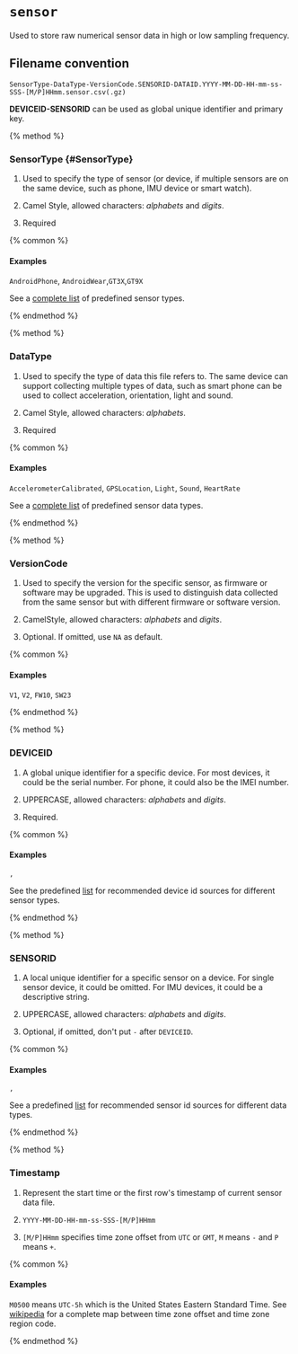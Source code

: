 # `sensor`

Used to store raw numerical sensor data in high or low sampling frequency.

## Filename convention

    SensorType-DataType-VersionCode.SENSORID-DATAID.YYYY-MM-DD-HH-mm-ss-SSS-[M/P]HHmm.sensor.csv(.gz)

**DEVICEID-SENSORID** can be used as global unique identifier and primary key.

{% method %}

### SensorType {#SensorType}

1. Used to specify the type of sensor (or device, if multiple sensors are on the same device, such as phone, IMU device or smart watch).

2. Camel Style, allowed characters: *alphabets* and *digits*.

3. Required

{% common %} 

#### Examples
`AndroidPhone`, `AndroidWear`,`GT3X`,`GT9X`

See a [complete list](#) of predefined sensor types.

{% endmethod %}

{% method %}

### DataType

1. Used to specify the type of data this file refers to. The same device can support collecting multiple types of data, such as smart phone can be used to collect acceleration, orientation, light and sound.

2. Camel Style, allowed characters: *alphabets*.

3. Required

{% common %}
#### Examples
`AccelerometerCalibrated`, `GPSLocation`, `Light`, `Sound`, `HeartRate`

See a [complete list](#) of predefined sensor data types.

{% endmethod %}

{% method %}

### VersionCode

1. Used to specify the version for the specific sensor, as firmware or software may be upgraded. This is used to distinguish data collected from the same sensor but with different firmware or software version.

2. CamelStyle, allowed characters: *alphabets* and *digits*.

3. Optional. If omitted, use `NA` as default.

{% common %}
#### Examples
`V1`, `V2`, `FW10`, `SW23`

{% endmethod %}

{% method %}

### DEVICEID

1. A global unique identifier for a specific device. For most devices, it could be the serial number. For phone, it could also be the IMEI number.

2. UPPERCASE, allowed characters: *alphabets* and *digits*.

3. Required.

{% common %}
#### Examples
``, ``

See the predefined [list](#) for recommended device id sources for different sensor types.

{% endmethod %}

{% method %}
### SENSORID

1. A local unique identifier for a specific sensor on a device. For single sensor device, it could be omitted. For IMU devices, it could be a descriptive string.

2. UPPERCASE, allowed characters: *alphabets* and *digits*.

3. Optional, if omitted, don't put `-` after `DEVICEID`.

{% common %}

#### Examples

``, ``

See a predefined [list](#) for recommended sensor id sources for different data types.

{% endmethod %}

{% method %}
### Timestamp

1. Represent the start time or the first row's timestamp of current sensor data file.

2. `YYYY-MM-DD-HH-mm-ss-SSS-[M/P]HHmm`

3. `[M/P]HHmm` specifies time zone offset from `UTC` or `GMT`, `M` means `-` and `P` means `+`.

{% common %}
#### Examples

`M0500` means `UTC-5h` which is the United States Eastern Standard Time. See [wikipedia](https://en.wikipedia.org/wiki/List_of_tz_database_time_zones) for a complete map between time zone offset and time zone region code.

{% endmethod %}
